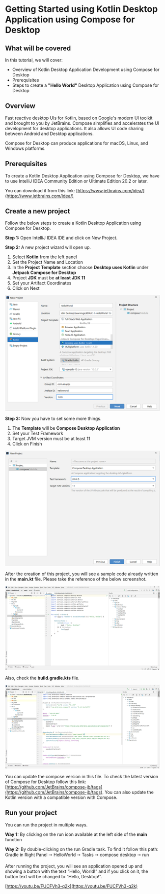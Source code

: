 # Getting Started using Kotlin Desktop Application using Compose for Desktop

## What will be covered

In this tutorial, we will cover:
- Overview of Kotlin Desktop Application Development using 
Compose for Desktop
- Prerequisites
- Steps to create a **"Hello World"** Desktop Application using Compose for Desktop

## Overview
Fast reactive desktop UIs for Kotlin, based on Google's 
modern UI toolkit and brought to you by JetBrains. Compose simplifies and accelerates the UI development for desktop 
applications. It also allows UI code sharing between Android and Desktop applications.

Compose for Desktop can produce applications for macOS, Linux, and Windows platforms.

## Prerequisites
To create a Kotlin Desktop Application using Compose for Desktop, we have to use IntelliJ IDEA Community Edition or 
Ultimate Edition 20.2 or later.

You can download it from this link: [https://www.jetbrains.com/idea/](https://www.jetbrains.com/idea/)

## Create a new project
Follow the below steps to create a Kotlin Desktop Application using Compose for Desktop.

**Step 1:** Open IntelliJ IDEA IDE and click on New Project.

**Step 2:** A new project wizard will open up.
1. Select **Kotlin** from the left panel
2. Set the Project Name and Location
3. In the **Project Template** section choose **Desktop uses Kotlin** under **Jetpack Compose for Desktop**
4. Project **JDK** must be **at least JDK 11**
5. Set your Artifact Coordinates
6. Click on Next

![777x1046//KDAJC-1.4-Screenshot-1](https://github.com/AvijitKarmakar/Kotlin-Desktop-Application-Jetpack-Compose-Tutorial/blob/data/website/data/screenshots/KDAJC-1.4-Screenshot-1.png)

**Step 3:** Now you have to set some more things.
1. The **Template** will be **Compose Desktop Application**
2. Set your Test Framework
3. Target JVM version must be at least 11
4. Click on Finish

![777x1045//KDAJC-1.4-Screenshot-2](https://github.com/AvijitKarmakar/Kotlin-Desktop-Application-Jetpack-Compose-Tutorial/blob/data/website/data/screenshots/KDAJC-1.4-Screenshot-2.png)

After the creation of this project, you will see a sample code already written in the **main.kt** file. Please take 
the reference of the below screenshot.

![1037x1915//KDAJC-1.4-Screenshot-3](https://github.com/AvijitKarmakar/Kotlin-Desktop-Application-Jetpack-Compose-Tutorial/blob/data/website/data/screenshots/KDAJC-1.4-Screenshot-3.png)

Also, check the **build.gradle.kts** file.

![1037x1915//KDAJC-1.4-Screenshot-4](https://github.com/AvijitKarmakar/Kotlin-Desktop-Application-Jetpack-Compose-Tutorial/blob/data/website/data/screenshots/KDAJC-1.4-Screenshot-4.png)

You can update the compose version in this file. To check the latest version of Compose for Desktop follow this link:
[https://github.com/JetBrains/compose-jb/tags](https://github.com/JetBrains/compose-jb/tags). You can also update the 
Kotlin version with a compatible version with Compose.

## Run your project
You can run the project in multiple ways.

**Way 1:** By clicking on the run icon available at the left side of the **main** function

**Way 2:** By double-clicking on the run Gradle task. To find it follow this path: Gradle in Right Panel 🠖 HelloWorld
🠖 Tasks 🠖 compose desktop 🠖 run

After running the project, you will see an application opened up and showing a button with the text “Hello, World!” 
and if you click on it, the button text will be changed to “Hello, Desktop!”.

[https://youtu.be/FUCFVh3-q2k](https://youtu.be/FUCFVh3-q2k)